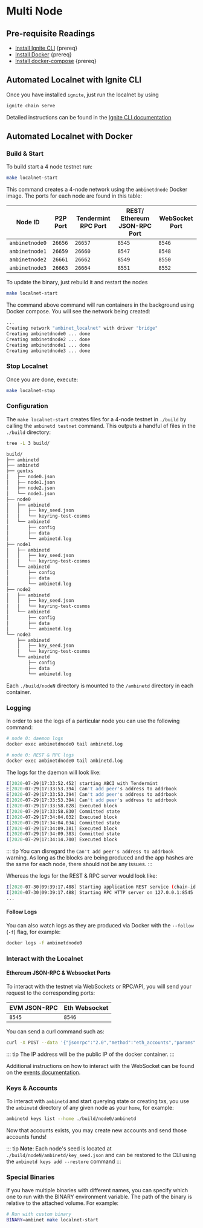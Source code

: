 <!--
order: 2
-->

# Multi Node

## Pre-requisite Readings

- [Install Ignite CLI](https://docs.ignite.com/guide/install.html)  {prereq}
- [Install Docker](https://docs.docker.com/engine/installation/)  {prereq}
- [Install docker-compose](https://docs.docker.com/compose/install/)  {prereq}

## Automated Localnet with Ignite CLI

Once you have installed `ignite`, just run the localnet by using

```bash
ignite chain serve 
```

Detailed instructions can be found in the [Ignite CLI documentation](https://docs.ignite.com/kb/serve.html)

## Automated Localnet with Docker

### Build & Start

To build start a 4 node testnet run:

```bash
make localnet-start
```

This command creates a 4-node network using the `ambinetdnode` Docker image.
The ports for each node are found in this table:

| Node ID          | P2P Port | Tendermint RPC Port | REST/ Ethereum JSON-RPC Port | WebSocket Port |
|------------------|----------|---------------------|------------------------------|----------------|
| `ambinetnode0` | `26656`  | `26657`             | `8545`                       | `8546`         |
| `ambinetnode1` | `26659`  | `26660`             | `8547`                       | `8548`         |
| `ambinetnode2` | `26661`  | `26662`             | `8549`                       | `8550`         |
| `ambinetnode3` | `26663`  | `26664`             | `8551`                       | `8552`         |

To update the binary, just rebuild it and restart the nodes

```bash
make localnet-start
```

The command above  command will run containers in the background using Docker compose. You will see the network being created:

```bash
...
Creating network "ambinet_localnet" with driver "bridge"
Creating ambinetdnode0 ... done
Creating ambinetdnode2 ... done
Creating ambinetdnode1 ... done
Creating ambinetdnode3 ... done
```

### Stop Localnet

Once you are done, execute:

```bash
make localnet-stop
```

### Configuration

The `make localnet-start` creates files for a 4-node testnet in `./build` by
calling the `ambinetd testnet` command. This outputs a handful of files in the
`./build` directory:

```bash
tree -L 3 build/

build/
├── ambinetd
├── ambinetd
├── gentxs
│   ├── node0.json
│   ├── node1.json
│   ├── node2.json
│   └── node3.json
├── node0
│   ├── ambinetd
│   │   ├── key_seed.json
│   │   └── keyring-test-cosmos
│   └── ambinetd
│       ├── config
│       ├── data
│       └── ambinetd.log
├── node1
│   ├── ambinetd
│   │   ├── key_seed.json
│   │   └── keyring-test-cosmos
│   └── ambinetd
│       ├── config
│       ├── data
│       └── ambinetd.log
├── node2
│   ├── ambinetd
│   │   ├── key_seed.json
│   │   └── keyring-test-cosmos
│   └── ambinetd
│       ├── config
│       ├── data
│       └── ambinetd.log
└── node3
    ├── ambinetd
    │   ├── key_seed.json
    │   └── keyring-test-cosmos
    └── ambinetd
        ├── config
        ├── data
        └── ambinetd.log
```

Each `./build/nodeN` directory is mounted to the `/ambinetd` directory in each container.

### Logging

In order to see the logs of a particular node you can use the following command:

```bash
# node 0: daemon logs
docker exec ambinetdnode0 tail ambinetd.log

# node 0: REST & RPC logs
docker exec ambinetdnode0 tail ambinetd.log
```

The logs for the daemon will look like:

```bash
I[2020-07-29|17:33:52.452] starting ABCI with Tendermint                module=main
E[2020-07-29|17:33:53.394] Can't add peer's address to addrbook         module=p2p err="Cannot add non-routable address 272a247b837653cf068d39efd4c407ffbd9a0e6f@192.168.10.5:26656"
E[2020-07-29|17:33:53.394] Can't add peer's address to addrbook         module=p2p err="Cannot add non-routable address 3e05d3637b7ebf4fc0948bbef01b54d670aa810a@192.168.10.4:26656"
E[2020-07-29|17:33:53.394] Can't add peer's address to addrbook         module=p2p err="Cannot add non-routable address 689f8606ede0b26ad5b79ae244c14cc67ab4efe7@192.168.10.3:26656"
I[2020-07-29|17:33:58.828] Executed block                               module=state height=88 validTxs=0 invalidTxs=0
I[2020-07-29|17:33:58.830] Committed state                              module=state height=88 txs=0 appHash=90CC5FA53CF8B5EC49653A14DA20888AD81C92FCF646F04D501453FD89FCC791
I[2020-07-29|17:34:04.032] Executed block                               module=state height=89 validTxs=0 invalidTxs=0
I[2020-07-29|17:34:04.034] Committed state                              module=state height=89 txs=0 appHash=0B54C4DB1A0DACB1EEDCD662B221C048C826D309FD2A2F31FF26BAE8D2D7D8D7
I[2020-07-29|17:34:09.381] Executed block                               module=state height=90 validTxs=0 invalidTxs=0
I[2020-07-29|17:34:09.383] Committed state                              module=state height=90 txs=0 appHash=75FD1EE834F0669D5E717C812F36B21D5F20B3CCBB45E8B8D415CB9C4513DE51
I[2020-07-29|17:34:14.700] Executed block                               module=state height=91 validTxs=0 invalidTxs=0
```

::: tip
You can disregard the `Can't add peer's address to addrbook` warning. As long as the blocks are
being produced and the app hashes are the same for each node, there should not be any issues.
:::

Whereas the logs for the REST & RPC server would look like:

```bash
I[2020-07-30|09:39:17.488] Starting application REST service (chain-id: "7305661614933169792")... module=rest-server
I[2020-07-30|09:39:17.488] Starting RPC HTTP server on 127.0.0.1:8545   module=rest-server
...
```

#### Follow Logs

You can also watch logs as they are produced via Docker with the `--follow` (`-f`) flag, for
example:

```bash
docker logs -f ambinetdnode0
```

### Interact with the Localnet

#### Ethereum JSON-RPC & Websocket Ports

To interact with the testnet via WebSockets or RPC/API, you will send your request to the corresponding ports:

| EVM JSON-RPC | Eth Websocket |
|--------------|---------------|
| `8545`       | `8546`        |

You can send a curl command such as:

```bash
curl -X POST --data '{"jsonrpc":"2.0","method":"eth_accounts","params":[],"id":1}' -H "Content-Type: application/json" 192.162.10.1:8545
```

::: tip
The IP address will be the public IP of the docker container.
:::

Additional instructions on how to interact with the WebSocket can be found on the [events documentation](./../json-rpc/events.md#ethereum-websocket).

### Keys & Accounts

To interact with `ambinetd` and start querying state or creating txs, you use the
`ambinetd` directory of any given node as your `home`, for example:

```bash
ambinetd keys list --home ./build/node0/ambinetd
```

Now that accounts exists, you may create new accounts and send those accounts
funds!

::: tip
**Note**: Each node's seed is located at `./build/nodeN/ambinetd/key_seed.json` and can be restored to the CLI using the `ambinetd keys add --restore` command
:::

### Special Binaries

If you have multiple binaries with different names, you can specify which one to run with the BINARY environment variable. The path of the binary is relative to the attached volume. For example:

```bash
# Run with custom binary
BINARY=ambinet make localnet-start
```
